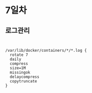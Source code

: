 # 7일차

## 로그관리

<code>
<pre>
/var/lib/docker/containers/*/*.log {
  rotate 7
  daily
  compress
  size=1M
  missingok
  delaycompress
  copytruncate
}
</pre>
</code>
